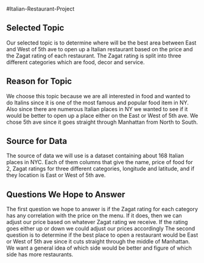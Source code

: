 #Italian-Restaurant-Project
## Selected Topic
Our selected topic is to determine where will be the best area between East and West of 5th ave to open up a Italian restaurant based on the price and the Zagat rating of each restaurant. The Zagat rating is split into three different categories which are food, decor and service.
## Reason for Topic
We choose this topic because we are all interested in food and wanted to do Italins since it is one of the most famous and popular food item in NY. Also since there are numerous Italian places in NY we wanted to see if it would be better to open up a place either on the East or West of 5th ave. We chose 5th ave since it goes straight through Manhattan from North to South.
## Source for Data
The source of data we will use is a dataset containing about 168 Italian places in NYC. Each of them columns that give the name, price of food for 2, Zagat ratings for three different categories, longitude and latitude, and if they location is East or West of 5th ave. 
## Questions We Hope to Answer
The first question we hope to answer is if the Zagat rating for each category has any correlation with the price on the menu. If it does, then we can adjust our price based on whatever Zagat rating we receive. If the rating goes either up or down we could adjust our prices accordingly
The second question is to determine if the best place to open a restaurant would be East or West of 5th ave since it cuts straight through the middle of Manhattan. We want a general idea of which side would be better and figure of which side has more restaurants.

